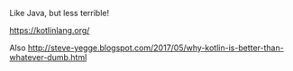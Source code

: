Like Java, but less terrible!

https://kotlinlang.org/

Also http://steve-yegge.blogspot.com/2017/05/why-kotlin-is-better-than-whatever-dumb.html
